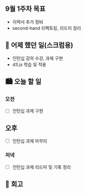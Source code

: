 ## 9월 1주차 목표

- 이력서 추가 정비
- second-hand 리펙토링, 리드미 정리

## 🌃 어제 했던 일(스크럼용)

- 인턴십 강의 수강, 과제 구현
- d3.js 학습 및 적용

## 🏙️ 오늘 할 일

### 오전

- [ ] 인턴십 과제 구현

## 오후

- [ ] 인턴십 과제 마무리

### 저녁

- [ ] 인턴십 과제 리드미 및 기록 정리

## 🌆 회고
